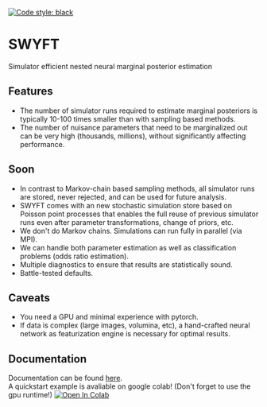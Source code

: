 
[![Code style: black](https://img.shields.io/badge/code%20style-black-000000.svg)](https://github.com/psf/black)
# SWYFT

Simulator efficient nested neural marginal posterior estimation

## Features

- The number of simulator runs required to estimate marginal posteriors is
  typically 10-100 times smaller than with sampling based methods.
- The number of nuisance parameters that need to be marginalized out can be
  very high (thousands, millions), without significantly affecting performance.

## Soon

- In contrast to Markov-chain based sampling methods, all simulator runs are
  stored, never rejected, and can be used for future analysis.
- SWYFT comes with an new stochastic simulation store based on Poisson point
  processes that enables the full reuse of previous simulator runs even after
  parameter transformations, change of priors, etc.
- We don't do Markov chains.  Simulations can run fully in parallel (via MPI).
- We can handle both parameter estimation as well as classification problems
  (odds ratio estimation).
- Multiple diagnostics to ensure that results are statistically sound.
- Battle-tested defaults.

## Caveats

- You need a GPU and minimal experience with pytorch.
- If data is complex (large images, volumina, etc), a hand-crafted neural
  network as featurization engine is necessary for optimal results.

## Documentation

Documentation can be found [here](https://swyft.readthedocs.io/en/latest/).  
A quickstart example is avaliable on google colab! 
(Don't forget to use the gpu runtime!)
[![Open In Colab](https://colab.research.google.com/assets/colab-badge.svg)](https://colab.research.google.com/github/cweniger/swyft/blob/master/notebooks/QuickStart.ipynb)
